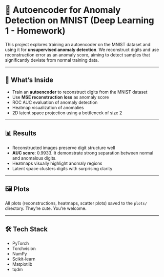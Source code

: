 # 🧠 Autoencoder for Anomaly Detection on MNIST (Deep Learning 1 - Homework)

This project explores training an autoencoder on the MNIST dataset and using it for **unsupervised anomaly detection**. We reconstruct digits and use reconstruction error as an anomaly score, aiming to detect samples that significantly deviate from normal training data.

---

## 🧬 What’s Inside

- Train an **autoencoder** to reconstruct digits from the MNIST dataset
- Use **MSE reconstruction loss** as anomaly score
- ROC AUC evaluation of anomaly detection
- Heatmap visualization of anomalies
- 2D latent space projection using a bottleneck of size 2

---

## 📊 Results

- Reconstructed images preserve digit structure well  
- **AUC score**: 0.9933. It demonstrate strong separation between normal and anomalous digits.
- Heatmaps visually highlight anomaly regions  
- Latent space clusters digits with surprising clarity

---

## 🖼 Plots

All plots (reconstructions, heatmaps, scatter plots) saved to the `plots/` directory. They’re cute. You’re welcome.

---

## 🛠 Tech Stack

- PyTorch  
- Torchvision  
- NumPy  
- Scikit-learn  
- Matplotlib  
- tqdm
